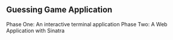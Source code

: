 ## Guessing Game Application

Phase One: An interactive terminal application
Phase Two: A Web Application with Sinatra
